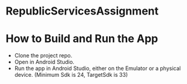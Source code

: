 # RepublicServicesAssignment

# How to Build and Run the App
- Clone the project repo.
- Open in Android Studio.
- Run the app in Android Studio, either on the Emulator or a physical device. (Minimum Sdk is 24, TargetSdk is 33)
